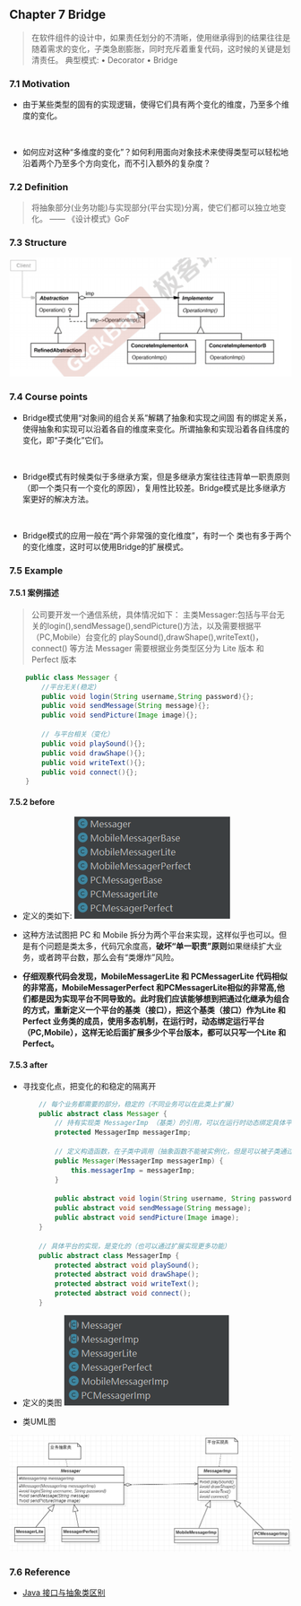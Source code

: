 ## Chapter 7 Bridge
> 在软件组件的设计中，如果责任划分的不清晰，使用继承得到的结果往往是随着需求的变化，子类急剧膨胀，同时充斥着重复代码，这时候的关键是划清责任。
> 典型模式:
• Decorator
• Bridge

### 7.1 Motivation
* 由于某些类型的固有的实现逻辑，使得它们具有两个变化的维度，乃至多个维度的变化。

    <br>

* 如何应对这种“多维度的变化”？如何利用面向对象技术来使得类型可以轻松地沿着两个乃至多个方向变化，而不引入额外的复杂度？

### 7.2 Definition
> 将抽象部分(业务功能)与实现部分(平台实现)分离，使它们都可以独立地变化。 —— 《设计模式》GoF

### 7.3 Structure
![](img/structure.png)

###  7.4 Course points
* Bridge模式使用“对象间的组合关系”解耦了抽象和实现之间固 有的绑定关系，使得抽象和实现可以沿着各自的维度来变化。所谓抽象和实现沿着各自纬度的变化，即“子类化”它们。

<br>

* Bridge模式有时候类似于多继承方案，但是多继承方案往往违背单一职责原则（即一个类只有一个变化的原因），复用性比较差。Bridge模式是比多继承方案更好的解决方法。

<br>

* Bridge模式的应用一般在“两个非常强的变化维度”，有时一个 类也有多于两个的变化维度，这时可以使用Bridge的扩展模式。
### 7.5 Example
#### 7.5.1 案例描述
> 公司要开发一个通信系统，具体情况如下：
> 主类Messager:包括与平台无关的login(),sendMessage(),sendPicture()方法，以及需要根据平（PC,Mobile）台变化的 playSound(),drawShape(),writeText()，connect() 等方法
> Messager 需要根据业务类型区分为 Lite 版本 和 Perfect 版本
```java
    public class Messager {
        //平台无关(稳定)
        public void login(String username,String password){};
        public void sendMessage(String message){};
        public void sendPicture(Image image){};

        // 与平台相关（变化）
        public void playSound(){};
        public void drawShape(){};
        public void writeText(){};
        public void connect(){};
    }

```
#### 7.5.2 before
  * 定义的类如下:
   ![](img/class_before.png)

  * 这种方法试图把 PC 和 Mobile 拆分为两个平台来实现，这样似乎也可以。但是有个问题是类太多，代码冗余度高，**破坏“单一职责”原则**如果继续扩大业务，或者跨平台数，那么会有“类爆炸”风险。
      <br>

  * **仔细观察代码会发现，MobileMessagerLite 和 PCMessagerLite 代码相似的非常高，MobileMessagerPerfect 和PCMessagerLite相似的非常高,他们都是因为实现平台不同导致的。此时我们应该能够想到把通过化继承为组合的方式，重新定义一个平台的基类（接口），把这个基类（接口）作为Lite 和 Perfect 业务类的成员，使用多态机制，在运行时，动态绑定运行平台（PC,Mobile），这样无论后面扩展多少个平台版本，都可以只写一个Lite 和 Perfect。**

#### 7.5.3 after
  * 寻找变化点，把变化的和稳定的隔离开
    ```java
        // 每个业务都需要的部分，稳定的（不同业务可以在此类上扩展）
        public abstract class Messager {
            // 持有实现类 MessagerImp （基类）的引用，可以在运行时动态绑定具体平台实现类
            protected MessagerImp messagerImp;

            // 定义构造函数，在子类中调用（抽象函数不能被实例化，但是可以被子类通过super调用）
            public Messager(MessagerImp messagerImp) {
                this.messagerImp = messagerImp;
            }

            public abstract void login(String username, String password);
            public abstract void sendMessage(String message);
            public abstract void sendPicture(Image image);
        }

        // 具体平台的实现，是变化的（也可以通过扩展实现更多功能）
        public abstract class MessagerImp {
            protected abstract void playSound();
            protected abstract void drawShape();
            protected abstract void writeText();
            protected abstract void connect();
        }
    ```
 * 定义的类图
    ![](img/after_class.png)

* 类UML图

![](img/after_uml.png)
### 7.6 Reference

* [Java 接口与抽象类区别](https://zhuanlan.zhihu.com/p/94770324)
 